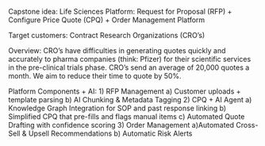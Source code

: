 Capstone idea:
Life Sciences Platform: Request for Proposal (RFP) + Configure Price Quote (CPQ) + Order Management Platform

Target customers: Contract Research Organizations (CRO’s)

Overview: CRO’s have difficulties in generating quotes quickly and accurately to pharma companies (think: Pfizer) for their scientific services in the pre-clinical trials phase. CRO’s send an average of 20,000 quotes a month. We aim to reduce their time to quote by 50%.

Platform Components + AI:
    1) RFP Management
        a) Customer uploads + template parsing
        b) AI Chunking & Metadata Tagging
    2) CPQ + AI Agent
        a) Knowledge Graph Integration for SOP and past response linking
        b) Simplified CPQ that pre-fills and flags manual items
        c) Automated Quote Drafting with confidence scoring
    3) Order Management
        a)Automated Cross-Sell & Upsell Recommendations
        b) Automatic Risk Alerts